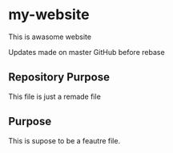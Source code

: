 # my-website

This is awasome website

Updates made on master GitHub before rebase

## Repository Purpose

This file is just a remade file

## Purpose

This is supose to be a feautre file.
